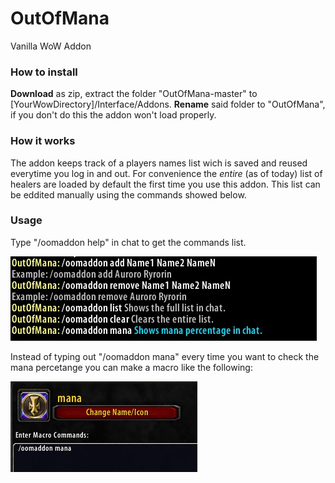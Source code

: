 # OutOfMana
Vanilla WoW Addon

### How to install ###

**Download** as zip, extract the folder "OutOfMana-master" to [YourWowDirectory]/Interface/Addons. **Rename** said folder to "OutOfMana", if you don't do this the addon won't load properly.


### How it works ###

The addon keeps track of a players names list wich is saved and reused everytime you log in and out.
For convenience the *entire* (as of today) list of <Intoxicated> healers are loaded by default the first time you use this addon.
This list can be eddited manually using the commands showed below.

### Usage ###

Type "/oomaddon help" in chat to get the commands list.

![Help](help.jpg)

Instead of typing out "/oomaddon mana" every time you want to check the mana percetange you can make a macro like the following:

![Macro](macro.jpg)
